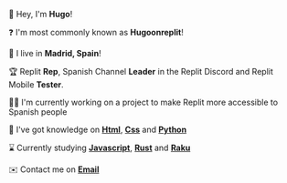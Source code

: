 👋 Hey, I'm **Hugo**!

❓ I'm most commonly known as **Hugoonreplit**!

📍 I live in **Madrid, Spain**!

🏆 Replit **Rep**, Spanish Channel **Leader** in the Replit Discord and Replit Mobile **Tester**.

👨‍💻 I'm currently working on a project to make Replit more accessible to Spanish people

🧠 I've got knowledge on [**Html**](https://html.spec.whatwg.org/multipage/), [**Css**](https://www.w3.org/Style/CSS/Overview.en.html) and [**Python**](https://www.python.org/)

⌛ Currently studying [**Javascript**](https://www.javascript.com/), [**Rust**](https://www.rust-lang.org/) and [**Raku**](https://raku.org/)

✉️  Contact me on [**Email**](https://malito:Hugoonreplit@gmail.com)

